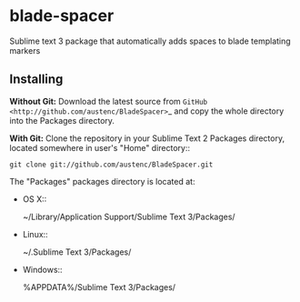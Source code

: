 blade-spacer
============

Sublime text 3 package that automatically adds spaces to blade templating markers

Installing
----------
**Without Git:** Download the latest source from `GitHub <http://github.com/austenc/BladeSpacer>`_ and copy the whole directory into the Packages directory.

**With Git:** Clone the repository in your Sublime Text 2 Packages directory, located somewhere in user's "Home" directory::

    git clone git://github.com/austenc/BladeSpacer.git


The "Packages" packages directory is located at:

* OS X::

    ~/Library/Application Support/Sublime Text 3/Packages/

* Linux::

    ~/.Sublime Text 3/Packages/

* Windows::

    %APPDATA%/Sublime Text 3/Packages/